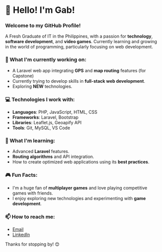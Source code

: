 # 👋 Hello! I'm Gab!

### Welcome to my GitHub Profile!

A Fresh Graduate of IT in the Philippines, with a passion for **technology**, **software development**, and **video games**. Currently learning and growing in the world of programming, particularly focusing on web development. 

### 🌱 What I'm currently working on:
- A Laravel web app integrating **GPS** and **map routing** features (for Capstone)
- Currently trying to develop skills in **full-stack web development**.
- Exploring **NEW** technologies.

### 💻 Technologies I work with:
- **Languages**: PHP, JavaScript, HTML, CSS
- **Frameworks**: Laravel, Bootstrap
- **Libraries**: Leaflet.js, Geoapify API
- **Tools**: Git, MySQL, VS Code

### 🚀 What I'm learning:
- Advanced **Laravel** features.
- **Routing algorithms** and API integration.
- How to create optimized web applications using its **best practices**.

### 🎮 Fun Facts:
- I'm a huge fan of **multiplayer games** and love playing competitive games with friends.
- I enjoy exploring new technologies and experimenting with **game development**.

### 📫 How to reach me:
- [Email](gabrielignaciosas@gmail.com)
- [LinkedIn](www.linkedin.com/in/gabriel-ignacio-50803a323)

Thanks for stopping by! 😊

<!---
unprog-jamm/unprog-jamm is a ✨ special ✨ repository because its `README.md` (this file) appears on your GitHub profile.
You can click the Preview link to take a look at your changes.
--->
